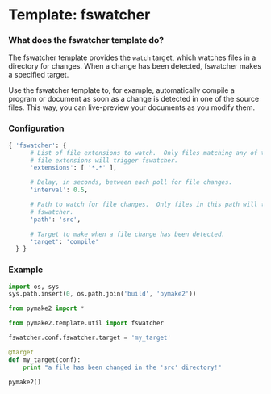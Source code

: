 # Template: fswatcher

### What does the fswatcher template do?

The fswatcher template provides the `watch` target, which watches files in a
directory for changes. When a change has been detected, fswatcher makes a
specified target.

Use the fswatcher template to, for example, automatically compile a program or
document as soon as a change is detected in one of the source files. This way,
you can live-preview your documents as you modify them.

### Configuration

```python
{ 'fswatcher': {
      # List of file extensions to watch.  Only files matching any of the
      # file extensions will trigger fswatcher.
      'extensions': [ '*.*' ],

      # Delay, in seconds, between each poll for file changes.
      'interval': 0.5,

      # Path to watch for file changes.  Only files in this path will trigger
      # fswatcher.
      'path': 'src',

      # Target to make when a file change has been detected.
      'target': 'compile'
  } }
```

### Example

```python
import os, sys
sys.path.insert(0, os.path.join('build', 'pymake2'))

from pymake2 import *

from pymake2.template.util import fswatcher

fswatcher.conf.fswatcher.target = 'my_target'

@target
def my_target(conf):
    print "a file has been changed in the 'src' directory!"

pymake2()
```